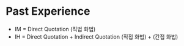 # Past Experience

- IM = Direct Quotation (직법 화법)  
- IH = Direct Quotation + Indirect Quotation (직접 화법) + (간접 화법)
